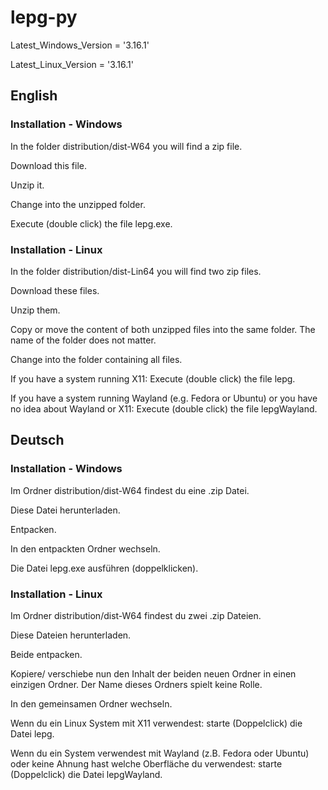 # lepg-py

Latest_Windows_Version = '3.16.1'

Latest_Linux_Version = '3.16.1'

## English
### Installation - Windows
In the folder distribution/dist-W64 you will find a zip file.

Download this file.

Unzip it.

Change into the unzipped folder.

Execute (double click) the file lepg.exe.

### Installation - Linux
In the folder distribution/dist-Lin64 you will find two zip files.

Download these files.

Unzip them.

Copy or move the content of both unzipped files into the same folder. The name of the folder does not matter.

Change into the folder containing all files.

If you have a system running X11: Execute (double click) the file lepg.

If you have a system running Wayland (e.g. Fedora or Ubuntu) or you have no idea about Wayland or X11: Execute (double click) the file lepgWayland.


## Deutsch
### Installation - Windows
Im Ordner distribution/dist-W64 findest du eine .zip Datei.

Diese Datei herunterladen.

Entpacken.

In den entpackten Ordner wechseln.

Die Datei lepg.exe ausführen (doppelklicken).

### Installation - Linux
Im Ordner distribution/dist-W64 findest du zwei .zip Dateien.

Diese Dateien herunterladen.

Beide entpacken.

Kopiere/ verschiebe nun den Inhalt der beiden neuen Ordner in einen einzigen Ordner. Der Name dieses Ordners spielt keine Rolle. 

In den gemeinsamen Ordner wechseln.

Wenn du ein Linux System mit X11 verwendest: starte (Doppelclick) die Datei lepg.

Wenn du ein System verwendest mit Wayland (z.B. Fedora oder Ubuntu) oder keine Ahnung hast welche Oberfläche du verwendest: starte (Doppelclick) die Datei lepgWayland.
